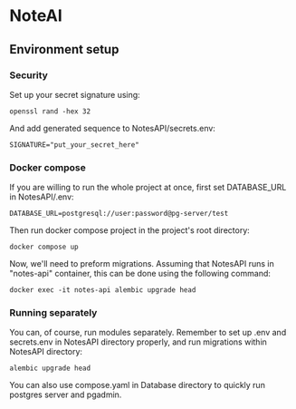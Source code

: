 # NoteAI

## Environment setup

### Security

Set up your secret signature using:

    openssl rand -hex 32

And add generated sequence to NotesAPI/secrets.env:
    
    SIGNATURE="put_your_secret_here"


### Docker compose

If you are willing to run the whole project at once, 
first set DATABASE_URL in NotesAPI/.env:

    DATABASE_URL=postgresql://user:password@pg-server/test


Then run docker compose project in the project's root directory:

    docker compose up


Now, we'll need to preform migrations. Assuming that NotesAPI runs in "notes-api" container,
this can be done using the following command:

    docker exec -it notes-api alembic upgrade head


### Running separately

You can, of course, run modules separately. 
Remember to set up .env and secrets.env in NotesAPI directory properly,
and run migrations within NotesAPI directory:
    
    alembic upgrade head


You can also use compose.yaml in Database directory to quickly run postgres server and pgadmin.